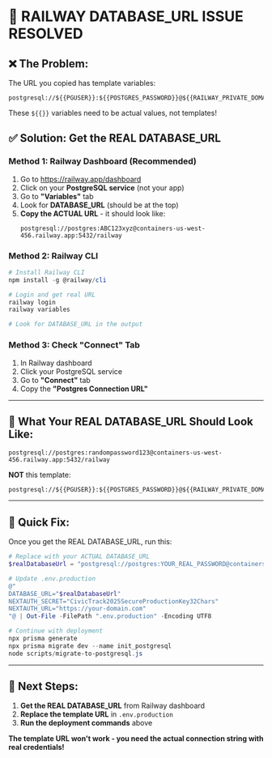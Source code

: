 # 🚨 **RAILWAY DATABASE_URL ISSUE RESOLVED**

## ❌ **The Problem:**
The URL you copied has template variables:
```
postgresql://${{PGUSER}}:${{POSTGRES_PASSWORD}}@${{RAILWAY_PRIVATE_DOMAIN}}:5432/${{PGDATABASE}}
```

These `${{}}` variables need to be actual values, not templates!

## ✅ **Solution: Get the REAL DATABASE_URL**

### **Method 1: Railway Dashboard (Recommended)**
1. Go to https://railway.app/dashboard
2. Click on your **PostgreSQL service** (not your app)
3. Go to **"Variables"** tab
4. Look for **DATABASE_URL** (should be at the top)
5. **Copy the ACTUAL URL** - it should look like:
   ```
   postgresql://postgres:ABC123xyz@containers-us-west-456.railway.app:5432/railway
   ```

### **Method 2: Railway CLI**
```powershell
# Install Railway CLI
npm install -g @railway/cli

# Login and get real URL
railway login
railway variables

# Look for DATABASE_URL in the output
```

### **Method 3: Check "Connect" Tab**
1. In Railway dashboard
2. Click your PostgreSQL service
3. Go to **"Connect"** tab
4. Copy the **"Postgres Connection URL"**

---

## 📝 **What Your REAL DATABASE_URL Should Look Like:**

```
postgresql://postgres:randompassword123@containers-us-west-456.railway.app:5432/railway
```

**NOT** this template:
```
postgresql://${{PGUSER}}:${{POSTGRES_PASSWORD}}@${{RAILWAY_PRIVATE_DOMAIN}}:5432/${{PGDATABASE}}
```

---

## 🔧 **Quick Fix:**

Once you get the REAL DATABASE_URL, run this:

```powershell
# Replace with your ACTUAL DATABASE_URL
$realDatabaseUrl = "postgresql://postgres:YOUR_REAL_PASSWORD@containers-us-west-XXX.railway.app:5432/railway"

# Update .env.production
@"
DATABASE_URL="$realDatabaseUrl"
NEXTAUTH_SECRET="CivicTrack2025SecureProductionKey32Chars"
NEXTAUTH_URL="https://your-domain.com"
"@ | Out-File -FilePath ".env.production" -Encoding UTF8

# Continue with deployment
npx prisma generate
npx prisma migrate dev --name init_postgresql
node scripts/migrate-to-postgresql.js
```

---

## 🎯 **Next Steps:**

1. **Get the REAL DATABASE_URL** from Railway dashboard
2. **Replace the template URL** in `.env.production`  
3. **Run the deployment commands** above

**The template URL won't work - you need the actual connection string with real credentials!**
